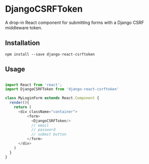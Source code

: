# DjangoCSRFToken

A drop-in React component for submitting forms with a Django CSRF middleware token.


## Installation

    npm install --save django-react-csrftoken


## Usage

```javascript

import React from 'react';
import DjangoCSRFToken from 'django-react-csrftoken'

class MyLoginForm extends React.Component {
  render(){
    return (
      <div className="container">
          <form>
            <DjangoCSRFToken/>
            // email
            // password
            // submit button
          </form>
      </div>
    )
  }
}
```

